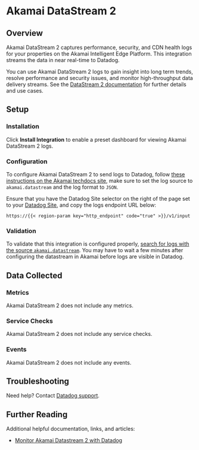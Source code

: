 # Akamai DataStream 2

## Overview

Akamai DataStream 2 captures performance, security, and CDN health logs for your properties on the Akamai Intelligent Edge Platform. This integration streams the data in near real-time to Datadog.

You can use Akamai DataStream 2 logs to gain insight into long term trends, resolve performance and security issues, and monitor high-throughput data delivery streams. See the [DataStream 2 documentation][6] for further details and use cases.

## Setup

### Installation

Click **Install Integration** to enable a preset dashboard for viewing Akamai DataStream 2 logs.

### Configuration

To configure Akamai DataStream 2 to send logs to Datadog, follow [these instructions on the Akamai techdocs site][2], make sure to set the log source to `akamai.datastream` and the log format to `JSON`.

Ensure that you have the Datadog Site selector on the right of the page set to your [Datadog Site][5], and copy the logs endpoint URL below:

`https://{{< region-param key="http_endpoint" code="true" >}}/v1/input`

### Validation

To validate that this integration is configured properly, [search for logs with the source `akamai.datastream`][3]. You may have to wait a few minutes after configuring the datastream in Akamai before logs are visible in Datadog.

## Data Collected

### Metrics

Akamai DataStream 2 does not include any metrics.

### Service Checks

Akamai DataStream 2 does not include any service checks.

### Events

Akamai DataStream 2 does not include any events.

## Troubleshooting

Need help? Contact [Datadog support][1].

## Further Reading

Additional helpful documentation, links, and articles:

- [Monitor Akamai Datastream 2 with Datadog][4]

[1]: https://docs.datadoghq.com/help/
[2]: https://techdocs.akamai.com/datastream2/docs/stream-datadog
[3]: /logs?query=source%3Aakamai.datastream
[4]: https://www.datadoghq.com/blog/monitor-akamai-datastream2/
[5]: https://docs.datadoghq.com/getting_started/site/
[6]: https://techdocs.akamai.com/datastream2/docs
